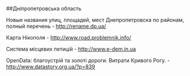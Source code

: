 ##Дніпропетровська область

Новые названия улиц, площадей, мест Днепропетровска по районам, полный перечень - http://rename.dp.ua/  

Карта Нікополя - http://www.road.problemnik.info/  

Система місцевих петицій - http://www.e-dem.in.ua  

OpenData: благоустрій та золоті дороги. Витрати Кривого Рогу. - http://www.datastory.org.ua/?p=839